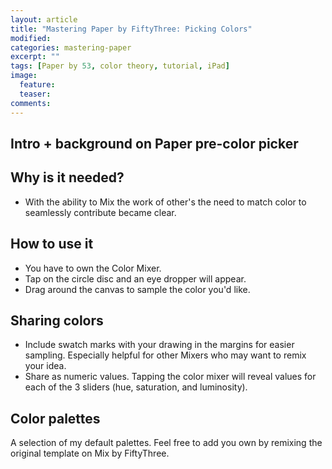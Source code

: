 ```yaml
---
layout: article
title: "Mastering Paper by FiftyThree: Picking Colors"
modified: 
categories: mastering-paper
excerpt: ""
tags: [Paper by 53, color theory, tutorial, iPad]
image:
  feature:
  teaser:
comments:
---
```


## Intro + background on Paper pre-color picker

## Why is it needed?

* With the ability to Mix the work of other's the need to match color to seamlessly contribute became clear.

## How to use it

* You have to own the Color Mixer.
* Tap on the circle disc and an eye dropper will appear.
* Drag around the canvas to sample the color you'd like.

## Sharing colors

* Include swatch marks with your drawing in the margins for easier sampling. Especially helpful for other Mixers who may want to remix your idea.
* Share as numeric values. Tapping the color mixer will reveal values for each of the 3 sliders (hue, saturation, and luminosity).

## Color palettes

A selection of my default palettes. Feel free to add you own by remixing the original template on Mix by FiftyThree.